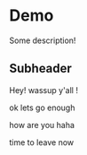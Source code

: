 # Demo

Some description!

## Subheader


Hey! wassup y'all !

ok lets go enough

how are you haha

time to leave now
